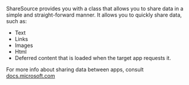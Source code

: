 ﻿ShareSource provides you with a class that allows you to share data  in a simple and straight-forward manner. It allows you to quickly share data, such as:

  * Text
  * Links
  * Images
  * Html
  * Deferred content that is loaded when the target app requests it.

For more info about sharing data between apps, consult 
[docs.microsoft.com](https://docs.microsoft.com/windows/uwp/app-to-app/share-data)